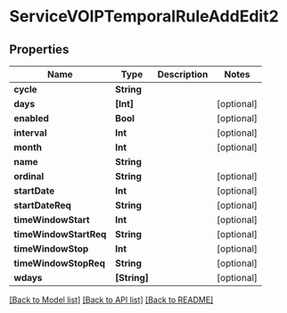 # ServiceVOIPTemporalRuleAddEdit2

## Properties
Name | Type | Description | Notes
------------ | ------------- | ------------- | -------------
**cycle** | **String** |  | 
**days** | **[Int]** |  | [optional] 
**enabled** | **Bool** |  | [optional] 
**interval** | **Int** |  | [optional] 
**month** | **Int** |  | [optional] 
**name** | **String** |  | 
**ordinal** | **String** |  | [optional] 
**startDate** | **Int** |  | [optional] 
**startDateReq** | **String** |  | [optional] 
**timeWindowStart** | **Int** |  | [optional] 
**timeWindowStartReq** | **String** |  | [optional] 
**timeWindowStop** | **Int** |  | [optional] 
**timeWindowStopReq** | **String** |  | [optional] 
**wdays** | **[String]** |  | [optional] 

[[Back to Model list]](../README.md#documentation-for-models) [[Back to API list]](../README.md#documentation-for-api-endpoints) [[Back to README]](../README.md)


